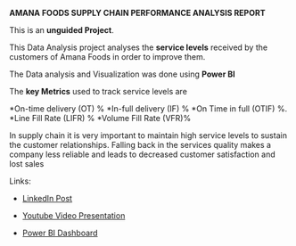 **AMANA FOODS SUPPLY CHAIN PERFORMANCE ANALYSIS REPORT**


This is an **unguided Project**.

This Data Analysis project analyses the  **service levels** received by the customers of Amana Foods in order to improve them.

The Data analysis and Visualization was done using **Power BI**

The **key Metrics** used to track service levels are

*On-time delivery (OT) %
*In-full delivery (IF) %
*On Time in full (OTIF) %.
*Line Fill Rate (LIFR) %
*Volume Fill Rate (VFR)%

 
In supply chain it is very important to maintain high service levels to sustain the customer relationships.  Falling back in the services quality makes a company less reliable and leads to decreased customer satisfaction and lost sales


Links:

- [LinkedIn Post](https://www.linkedin.com/posts/fasal-mohammed-497463311_businessintelligence-dataanalysis-powerbi-activity-7240638192499007488-13-4?utm_source=share&utm_medium=member_desktop)

- [Youtube Video Presentation](https://youtu.be/_bd52z5zvhg) 

- [Power BI Dashboard](https://app.powerbi.com/view?r=eyJrIjoiMjRiMGViZDMtZDhhMi00MjE5LWI5MjItZmRmN2EzMjQ2MjZjIiwidCI6ImM2ZTU0OWIzLTVmNDUtNDAzMi1hYWU5LWQ0MjQ0ZGM1YjJjNCJ9)

